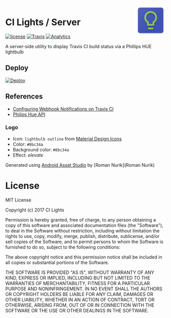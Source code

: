 <img align="right" width="100" height="100" src="/public/ci-lights-logo.png">

# CI Lights / Server

[![license](https://img.shields.io/github/license/ci-lights/server.svg)]()
[![Travis](https://img.shields.io/travis/ci-lights/server.svg)]()
[![Analytics](https://ga-beacon.appspot.com/UA-107562230-1/ci-lights/server)](https://github.com/igrigorik/ga-beacon)

A server-side utility to display Travis CI build status via a Phillips HUE lightbulb

## Deploy

[![Deploy](https://www.herokucdn.com/deploy/button.svg)](https://heroku.com/deploy?template=https://github.com/ci-lights/server)

## References

* [Configuring Webhook Notifications on Travis CI](https://docs.travis-ci.com/user/notifications/#Configuring-webhook-notifications)
* [Philips Hue API](https://www.developers.meethue.com)

### Logo

* Icon: `lightbulb outline` from [Material Design Icons](https://material.io/icons/#ic_lightbulb_outline)
* Color: `#8bc34a`
* Background color: `#8bc34a`
* Effect: _elevate_

Generated using [Android Asset Studio](https://github.com/romannurik/AndroidAssetStudio) by [Roman Nurik](Roman Nurik)

# License

MIT License

Copyright (c) 2017 CI Lights

Permission is hereby granted, free of charge, to any person obtaining a copy
of this software and associated documentation files (the "Software"), to deal
in the Software without restriction, including without limitation the rights
to use, copy, modify, merge, publish, distribute, sublicense, and/or sell
copies of the Software, and to permit persons to whom the Software is
furnished to do so, subject to the following conditions:

The above copyright notice and this permission notice shall be included in all
copies or substantial portions of the Software.

THE SOFTWARE IS PROVIDED "AS IS", WITHOUT WARRANTY OF ANY KIND, EXPRESS OR
IMPLIED, INCLUDING BUT NOT LIMITED TO THE WARRANTIES OF MERCHANTABILITY,
FITNESS FOR A PARTICULAR PURPOSE AND NONINFRINGEMENT. IN NO EVENT SHALL THE
AUTHORS OR COPYRIGHT HOLDERS BE LIABLE FOR ANY CLAIM, DAMAGES OR OTHER
LIABILITY, WHETHER IN AN ACTION OF CONTRACT, TORT OR OTHERWISE, ARISING FROM,
OUT OF OR IN CONNECTION WITH THE SOFTWARE OR THE USE OR OTHER DEALINGS IN THE
SOFTWARE.

